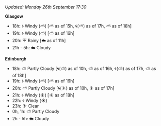 *Updated: Monday 26th September 17:30*

**Glasgow**

* 18h: :cyclone: Windy (:partly_sunny:) [:partly_sunny: as of 15h, :cyclone:(:partly_sunny:) as of 17h, :partly_sunny: as of 18h]
* 19h: :cyclone: Windy (:partly_sunny:) [:partly_sunny: as of 16h]
* 20h: :umbrella: Rainy [:cloud: as of 11h]
* 21h - 5h: :cloud: Cloudy

**Edinburgh**

* 18h: :partly_sunny: Partly Cloudy [:cyclone:(:partly_sunny:) as of 10h, :partly_sunny: as of 16h, :cyclone:(:partly_sunny:) as of 17h, :partly_sunny: as of 18h]
* 19h: :cyclone: Windy (:partly_sunny:) [:partly_sunny: as of 16h]
* 20h: :partly_sunny: Partly Cloudy [:cyclone:(:sunny:) as of 10h, :sunny: as of 17h]
* 21h: :cyclone: Windy (:sunny:) [:sunny: as of 18h]
* 22h: :cyclone: Windy (:sunny:)
* 23h: :sunny: Clear
* 0h, 1h: :partly_sunny: Partly Cloudy
* 2h - 5h: :cloud: Cloudy
